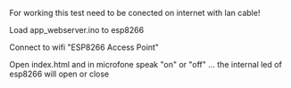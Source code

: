 For working this test need to be conected on internet with lan cable! 

Load app_webserver.ino to esp8266

Connect to wifi "ESP8266 Access Point"

Open index.html and in microfone speak "on" or "off" ... the internal led of esp8266 will open or close
